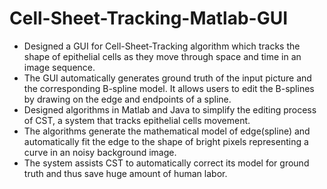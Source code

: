 # Cell-Sheet-Tracking-Matlab-GUI

* Designed a GUI for Cell-Sheet-Tracking algorithm which tracks the shape of epithelial cells as they move through space and time in an image sequence.
* The GUI automatically generates ground truth of the input picture and the corresponding B-spline model. It allows users to edit the B-splines by drawing on the edge and endpoints of a spline.
* Designed algorithms in Matlab and Java to simplify the editing process of CST, a system that tracks epithelial cells movement.
* The algorithms generate the mathematical model of edge(spline) and automatically fit the edge to the shape of bright pixels
representing a curve in an noisy background image.
* The system assists CST to automatically correct its model for ground truth and thus save huge amount of human labor.
